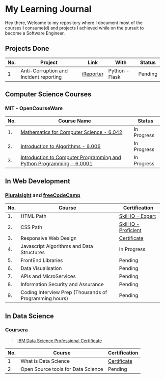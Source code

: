# My Learning Journal

Hey there, Welcome to my repository where I document most of the courses I consume(d) and projects I achieved while on the pursuit to
become a Software Engineer.

## Projects Done
| No. | Project | Link | With | Status |
|-----|---------|------|------|--------|
| 1 | Anti-Corruption and Incident reporting | [iReporter](https://johndoddy.github.io/iReporter/) | Python - Flask | Pending |

## Computer Science Courses

### MIT - OpenCourseWare

| No. | Course Name | Status |
|-----|-------------|--------|
| 1. | [Mathematics for Computer Science - 6.042](https://ocw.mit.edu/courses/electrical-engineering-and-computer-science/6-042j-mathematics-for-computer-science-fall-2010/video-lectures/) | In Progress |
| 2. | [Introduction to Algorithms - 6.006](https://ocw.mit.edu/courses/electrical-engineering-and-computer-science/6-042j-mathematics-for-computer-science-fall-2010/video-lectures/) | In Progress |
| 3. | [Introduction to Computer Programming and Python Programming - 6.0001](https://ocw.mit.edu/courses/electrical-engineering-and-computer-science/6-0001-introduction-to-computer-science-and-programming-in-python-fall-2016/lecture-videos/) | In Progress |

## In Web Development

### [Pluralsight](https://www.pluralsight.com/) and [freeCodeCamp](https://www.freecodecamp.org/)

| No. | Course | Certification |
|-----|--------|---------------|
| 1. | HTML Path | [Skill IQ - Expert](https://app.pluralsight.com/profile/JohnDoddy) |
| 2. | CSS Path | [Skill IQ - Proficient](https://app.pluralsight.com/profile/JohnDoddy) |
| 3. | Responsive Web Design | [Certificate](https://www.freecodecamp.org/certification/johndoddy/responsive-web-design) |
| 4. | Javascript Algorithms and Data Structures | In Progress |
| 5. | FrontEnd Libraries | Pending |
| 6. | Data Visualisation | Pending |
| 7. | APIs and MicroServices | Pending |
| 8. | Information Security and Assurance | Pending |
| 9. | Coding Interview Prep (Thousands of Programming hours) | Pending |


## In Data Science

### [Coursera](https://www.coursera.org/)
> [IBM Data Science Professional Certificate](https://www.coursera.org/specializations/ibm-data-science-professional-certificate)

| No. | Course | Certification |
|-----|--------|---------------|
| 1 | What is Data Science | [Certificate](https://www.coursera.org/account/accomplishments/certificate/ZTLPPAQ9RW2P) |
| 2 | Open Source tools for Data Science | Pending |
 

